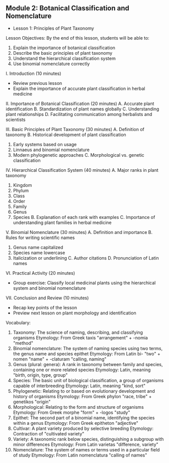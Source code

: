 ## Module 2: Botanical Classification and Nomenclature

- Lesson 1: Principles of Plant Taxonomy

Lesson Objectives:
By the end of this lesson, students will be able to:
1. Explain the importance of botanical classification
2. Describe the basic principles of plant taxonomy
3. Understand the hierarchical classification system
4. Use binomial nomenclature correctly

I. Introduction (10 minutes)
- Review previous lesson
- Explain the importance of accurate plant classification in herbal medicine

II. Importance of Botanical Classification (20 minutes)
A. Accurate plant identification
B. Standardization of plant names globally
C. Understanding plant relationships
D. Facilitating communication among herbalists and scientists

III. Basic Principles of Plant Taxonomy (30 minutes)
A. Definition of taxonomy
B. Historical development of plant classification
   1. Early systems based on usage
   2. Linnaeus and binomial nomenclature
   3. Modern phylogenetic approaches
C. Morphological vs. genetic classification

IV. Hierarchical Classification System (40 minutes)
A. Major ranks in plant taxonomy
   1. Kingdom
   2. Phylum
   3. Class
   4. Order
   5. Family
   6. Genus
   7. Species
B. Explanation of each rank with examples
C. Importance of understanding plant families in herbal medicine

V. Binomial Nomenclature (30 minutes)
A. Definition and importance
B. Rules for writing scientific names
   1. Genus name capitalized
   2. Species name lowercase
   3. Italicization or underlining
C. Author citations
D. Pronunciation of Latin names

VI. Practical Activity (20 minutes)
- Group exercise: Classify local medicinal plants using the hierarchical system and binomial nomenclature

VII. Conclusion and Review (10 minutes)
- Recap key points of the lesson
- Preview next lesson on plant morphology and identification

Vocabulary:
1. Taxonomy: The science of naming, describing, and classifying organisms
   Etymology: From Greek taxis "arrangement" + -nomia "method"
2. Binomial nomenclature: The system of naming species using two terms, the genus name and species epithet
   Etymology: From Latin bi- "two" + nomen "name" + -claturam "calling, naming"
3. Genus (plural: genera): A rank in taxonomy between family and species, containing one or more related species
   Etymology: Latin, meaning "birth, origin, type, group"
4. Species: The basic unit of biological classification, a group of organisms capable of interbreeding
   Etymology: Latin, meaning "kind, sort"
5. Phylogenetic: Relating to or based on evolutionary development and history of organisms
   Etymology: From Greek phylon "race, tribe" + genetikos "origin"
6. Morphological: Relating to the form and structure of organisms
   Etymology: From Greek morphe "form" + -logos "study"
7. Epithet: The second part of a binomial name, identifying the species within a genus
   Etymology: From Greek epitheton "adjective"
8. Cultivar: A plant variety produced by selective breeding
   Etymology: Contraction of "cultivated variety"
9. Variety: A taxonomic rank below species, distinguishing a subgroup with minor differences
   Etymology: From Latin varietas "difference, variety"
10. Nomenclature: The system of names or terms used in a particular field of study
    Etymology: From Latin nomenclatura "calling of names"